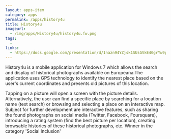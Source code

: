 ```yaml
---
layout: apps-item
category: apps
permalink: /apps/history4u
title: History4u
imageurl:
  - /img/apps/History4u/history4u.fw.png
tags:
  - 
links:
  - https://docs.google.com/presentation/d/1nazn94YZjsk1SUsGVkE40grYw9plV5Mmqu791ionnSE/edit#slide=id.p13
---
```


History4u is a mobile application for Windows 7 which allows the search and display of historical photographs available on Europeana.The application uses GPS technology to identify the nearest place based on the user's current coordinates and presents old pictures of this location.

Tapping on a picture will open a screen with the picture details. Alternatively, the user can find a specific place by searching for a location name (text search) or browsing and selecting a place on an interactive map. Subject for further development are interactive features, such as sharing the found photographs on social media (Twitter, Facebook, Foursquare), introducing a rating system (find the best picture per location), creating browsable histories of these historical photographs, etc. Winner in the category 'Social Inclusion'
